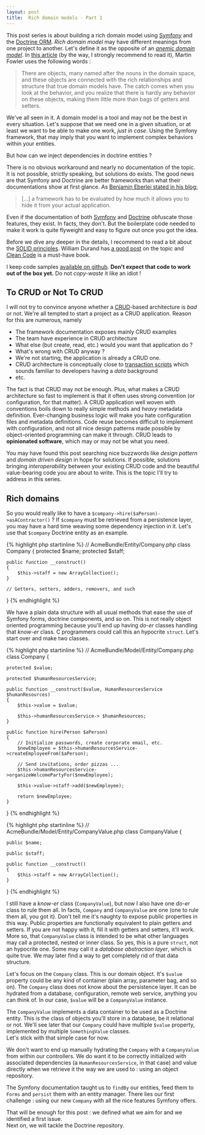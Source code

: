 ```yaml
---
layout: post
title:  Rich domain models - Part 1
---
```


This post series is about building a rich domain model using [Symfony](http://symfony.com/) and the
[Doctrine ORM](http://www.doctrine-project.org/).  *Rich domain model* may have different meanings
from one project to another.  Let's define it as the opposite of an 
[*anemic domain model*](http://www.martinfowler.com/bliki/AnemicDomainModel.html).  In 
[this article](http://www.martinfowler.com/bliki/AnemicDomainModel.html) (by the way, I strongly
recommend to read it), Martin Fowler uses the following words :

> There are objects, many named after the nouns in the domain space, and these objects are 
> connected with the rich relationships and structure that true domain models have. The catch 
> comes when you look at the behavior, and you realize that there is hardly any behavior on these 
> objects, making them little more than bags of getters and setters.

We've all seen in it.  A domain model is a tool and may not be the best in every situation.
Let's suppose that we need one in a given situation, or at least we want to be able to make one
work, *just in case*.  Using the Symfony framework, that may imply that you want to implement
complex behaviors within your entities.

But how can we inject dependencies in doctrine entities ?

There is no obvious workaround and nearly no documentation of the topic.  It is not possible, 
strictly speaking, but solutions do exists. The good news are that Symfony and Doctrine are better 
frameworks than what their documentations show at first glance.  As 
[Benjamin Eberlei stated in his blog:](http://whitewashing.de/2013/09/04/decoupling_from_symfony_security_and_fosuserbundle.html)

> [...] a framework has to be evaluated by how much it allows you to hide it from your 
> actual application.

Even if the documentation of both [Symfony](http://symfony.com/doc/current/index.html) and 
[Doctrine](https://doctrine-orm.readthedocs.org/en/latest/) obfuscate those features, they
exist.  In facts, they don't.  But the boilerplate code needed to make it work is quite
flyweight and easy to figure out once you got the idea.

Before we dive any deeper in the details, I recommend to read a bit about the 
[SOLID principles](http://en.wikipedia.org/wiki/SOLID).   William
Durand has [a good post](http://williamdurand.fr/2013/07/30/from-stupid-to-solid-code/) on the topic
and [Clean Code](http://www.amazon.ca/Clean-Code-Handbook-Software-Craftsmanship/dp/0132350882) is 
a must-have book.

I keep code samples [available on github](https://github.com/abstrus/AbstrusRichModelBundle). 
**Don't expect that code to work out of the box yet.**  Do not *copy-waste* it like an idiot !

## To CRUD or Not To CRUD

I will not try to convince anyone whether a 
[CRUD](http://en.wikipedia.org/wiki/Create,_read,_update_and_delete)-based architecture is *bad* or
not.  We're all tempted to start a project as a CRUD application.  Reason for this are numerous,
namely

- The framework documentation exposes mainly CRUD examples
- The team have experience in CRUD architecture
- What else (but create, read, etc.) would you want that application do ?
- What's wrong with CRUD anyway ?
- We're not starting, the application is already a CRUD one.
- CRUD architecture is conceptually close to 
[transaction scripts](http://martinfowler.com/eaaCatalog/transactionScript.html) which sounds familiar to developers having a *data* background
- etc.

The fact is that CRUD may not be enough.  Plus, what makes a CRUD architecture so fast to implement
is that it often uses strong convention (or configuration, for that matter).  A CRUD application 
well woven with conventions boils down to really simple methods and *heavy* metadata definition.
Ever-changing business logic will make you hate configuration files and metadata definitions.  Code
reuse becomes difficult to implement with configuration, and not all nice design patterns made 
possible by object-oriented programming can make it through. CRUD leads to **opinionated software**, 
which may or may not be what you need.

You may have found this post searching nice buzzwords like *design pattern* and *domain driven design*
in hope for solutions.  If possible, solutions bringing *interoperability* between your existing
CRUD code and the beautiful value-bearing code you are about to write.  This is the topic I'll try
to address in this series.

## Rich domains

So you would really like to have a `$company->hire($aPerson)->asAContractor()` ?  If `$company` must
be retrieved from a persistence layer, you may have a hard time weaving some dependency injection in 
it. Let's use that `$company` Doctrine entity as an example.

{% highlight php startinline %}
// AcmeBundle/Entity/Company.php
class Company {
    protected $name;
    protected $staff;
    
    public function __construct()
    {
        $this->staff = new ArrayCollection();
    }
    
    // Getters, setters, adders, removers, and such
}
{% endhighlight %}

We have a plain data structure with all usual methods that ease the use of Symfony forms, doctrine
components, and so on. This is not really object oriented programming because you'll end up having 
*do-er* classes handling that *know-er* class.  C programmers could call this an hypocrite `struct`. 
Let's start over and make two classes.

{% highlight php startinline %}
// AcmeBundle/Model/Entity/Company.php
class Company {

    protected $value;
    
    protected $humanResourcesService;
    
    public function __construct($value, HumanResourcesService $humanResources)
    {
        $this->value = $value;
        
        $this->humanResourcesService-> $humanResources;
    }
    
    public function hire(Person $aPerson)
    {
        // Initialize passwords, create corporate email, etc.
        $newEmployee = $this->humanResourcesService->createEmployeeFrom($aPerson);
        
        // Send invitations, order pizzas ...
        $this->humanResourcesService->organizeWelcomePartyFor($newEmployee);
        
        $this->value->staff->add($newEmployee);
        
        return $newEmployee;
    }
}
{% endhighlight %}

{% highlight php startinline %}
// AcmeBundle/Model/Entity/CompanyValue.php
class CompanyValue {

    public $name;
    
    public $staff;
    
    public function __construct()
    {
        $this->staff = new ArrayCollection();
    }
}
{% endhighlight %}

I still have a *know-er* class (`CompanyValue`), but now I also have one *do-er* class to rule 
them all.  In facts, `Company` and `CompanyValue` are one (one to rule them all, you got it).  Don't 
tell me it's naughty to expose public properties in this way.  Public properties are  functionally 
equivalent to plain getters and setters.  If you are not happy with it, fill it with getters and 
setters, it'll work. More so, that `CompanyValue` class is intended to be what other languages may 
call a protected, nested  or inner class.  So yes, this is a pure `struct`, not an hypocrite one. 
Some may call it a  *database abstraction layer*, which is quite true.  We may later find a way
to get completely rid of that data structure.

Let's focus on the `Company` class.  This is our domain object.  It's `$value` property could be any
kind of container (plain array, parameter bag, and so on).  The `Company` class does not know about
the persistence layer.  It can be hydrated from a database, configuration, remote web service, 
anything you can think of.  In our case, `$value` will be a `CompanyValue` instance.

The `CompanyValue` implements a data container to be used as a Doctrine entity.  This is the 
class of objects you'll store in a database, be it relational or not.  We'll see later that our 
`Company` could have multiple `$value` property, implemented by multiple `SomethingValue` classes.  
Let's stick with that simple case for now.

We don't want to end up manually hydrating the `Company` with a `CompanyValue` from within our 
controllers. We do want it to be correctly initialized with associated dependencies 
(a `HumanResourcesService`, in that case) and value directly when we retrieve it the way we are 
used to : using an object repository. 

The Symfony documentation taught us to `findBy` our entities, feed them to `Forms` and `persist` 
them with an entity manager.  There lies our first challenge : using our new `Company` with all the 
nice features Symfony offers.

That will be enough for this post : we defined what we aim for and we identified a first issue.  
Next on, we will tackle the Doctrine repository.

